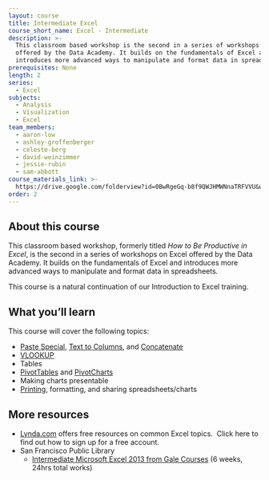 ```yaml
---
layout: course
title: Intermediate Excel
course_short_name: Excel - Intermediate
description: >-
  This classroom based workshop is the second in a series of workshops on Excel
  offered by the Data Academy. It builds on the fundamentals of Excel and
  introduces more advanced ways to manipulate and format data in spreadsheets.
prerequisites: None
length: 2
series:
  - Excel
subjects:
  - Analysis
  - Visualization
  - Excel
team_members:
  - aaron-low
  - ashley-groffenberger
  - celeste-berg
  - david-weinzimmer
  - jessie-rubin
  - sam-abbott
course_materials_link: >-
  https://drive.google.com/folderview?id=0BwRgeGq-b8f9QWJHMWNnaTRFVVU&usp=sharing
order: 2
---
```



## About this course

This classroom based workshop, formerly titled *How to Be Productive in Excel*, is the second in a series of workshops on Excel offered by the Data Academy. It builds on the fundamentals of Excel and introduces more advanced ways to manipulate and format data in spreadsheets.

This course is a natural continuation of our Introduction to Excel training.

## What you’ll learn

This course will cover the following topics:

* [Paste Special](http://www.lynda.com/Excel-tutorials/Display-Paste-Special-options-instantly/167361/182304-4.html?), [Text to Columns](http://www.lynda.com/Excel-tutorials/Splitting-data-multiple-columns/376985/431670-4.html?), and [Concatenate](http://www.lynda.com/Excel-tutorials/Use-CONCATENATE-function-combine-text/439680/487078-4.html?)
* [VLOOKUP](http://www.lynda.com/Excel-tutorials/Getting-exact-table-data-VLOOKUP-function/376985/431658-4.html?)
* Tables
* [PivotTables](http://www.lynda.com/Excel-tutorials/Creating-PivotTables/376986/431783-4.html?srchtrk=index%3a1%0alinktypeid%3a2%0aq%3adennis+taylor%0apage%3a1%0as%3arelevance%0asa%3atrue%0aproducttypeid%3a2) and [PivotCharts](http://www.lynda.com/Excel-tutorials/Using-PivotCharts/376986/431788-4.html?srchtrk=index%3a1%0alinktypeid%3a2%0aq%3adennis+taylor%0apage%3a1%0as%3arelevance%0asa%3atrue%0aproducttypeid%3a2)
* Making charts presentable
* [Printing](http://www.lynda.com/Excel-tutorials/Exploring-Page-Layout-tab-view/116478/125049-4.html?), formatting, and sharing spreadsheets/charts

## More resources

* [Lynda.com](https://www.lynda.com/) offers free resources on common Excel topics. &nbsp;Click here to find out how to sign up for a free account.
* San Francisco Public Library
  * [Intermediate Microsoft Excel 2013 from Gale Courses](https://education.gale.com/l-sfpl/online-courses/intermediate-microsoft-excel-13?tab=detail) (6 weeks, 24hrs total works)